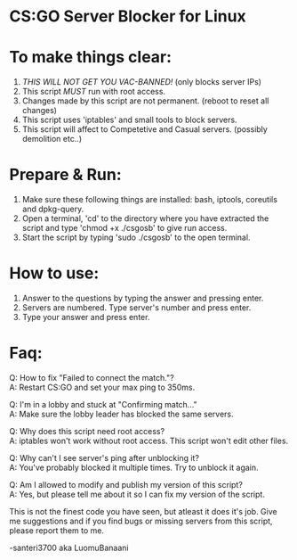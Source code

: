 # CS:GO Server Blocker for Linux

# To make things clear:

1. *THIS WILL NOT GET YOU VAC-BANNED!* (only blocks server IPs)
2. This script *MUST* run with root access.
3. Changes made by this script are not permanent. (reboot to reset all changes)
4. This script uses 'iptables' and small tools to block servers.
5. This script will affect to Competetive and Casual servers. (possibly demolition etc..)

# Prepare & Run:

1. Make sure these following things are installed: bash, iptools, coreutils and dpkg-query.
2. Open a terminal, 'cd' to the directory where you have extracted the script 
and type 'chmod +x ./csgosb' to give run access.
3. Start the script by typing 'sudo ./csgosb' to the open terminal.

# How to use:

1. Answer to the questions by typing the answer and pressing enter.
2. Servers are numbered. Type server's number and press enter.
3. Type your answer and press enter.

# Faq:

Q: How to fix "Failed to connect the match."?<br>
A: Restart CS:GO and set your max ping to 350ms.

Q: I'm in a lobby and stuck at "Confirming match..."<br>
A: Make sure the lobby leader has blocked the same servers.

Q: Why does this script need root access?<br>
A: iptables won't work without root access. This script won't edit other files.

Q: Why can't I see server's ping after unblocking it?<br>
A: You've probably blocked it multiple times. Try to unblock it again.

Q: Am I allowed to modify and publish my version of this script?<br>
A: Yes, but please tell me about it so I can fix my version of the script.

This is not the finest code you have seen, but atleast it does it's job.
Give me suggestions and if you find bugs or missing servers from this script, please report them to me.

-santeri3700 aka LuomuBanaani
